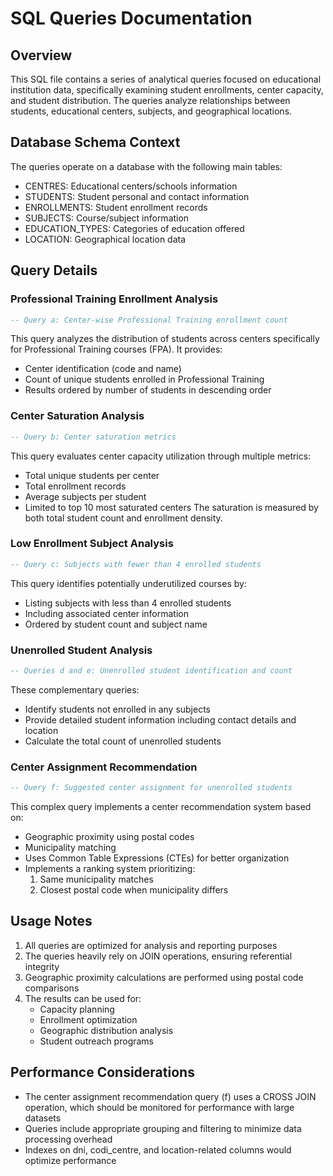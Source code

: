 # SQL Queries Documentation

## Overview
This SQL file contains a series of analytical queries focused on educational institution data, specifically examining student enrollments, center capacity, and student distribution. The queries analyze relationships between students, educational centers, subjects, and geographical locations.

## Database Schema Context
The queries operate on a database with the following main tables:
- CENTRES: Educational centers/schools information
- STUDENTS: Student personal and contact information
- ENROLLMENTS: Student enrollment records
- SUBJECTS: Course/subject information
- EDUCATION_TYPES: Categories of education offered
- LOCATION: Geographical location data

## Query Details

### Professional Training Enrollment Analysis
```sql
-- Query a: Center-wise Professional Training enrollment count
```
This query analyzes the distribution of students across centers specifically for Professional Training courses (FPA). It provides:
- Center identification (code and name)
- Count of unique students enrolled in Professional Training
- Results ordered by number of students in descending order

### Center Saturation Analysis
```sql
-- Query b: Center saturation metrics
```
This query evaluates center capacity utilization through multiple metrics:
- Total unique students per center
- Total enrollment records
- Average subjects per student
- Limited to top 10 most saturated centers
The saturation is measured by both total student count and enrollment density.

### Low Enrollment Subject Analysis
```sql
-- Query c: Subjects with fewer than 4 enrolled students
```
This query identifies potentially underutilized courses by:
- Listing subjects with less than 4 enrolled students
- Including associated center information
- Ordered by student count and subject name

### Unenrolled Student Analysis
```sql
-- Queries d and e: Unenrolled student identification and count
```
These complementary queries:
- Identify students not enrolled in any subjects
- Provide detailed student information including contact details and location
- Calculate the total count of unenrolled students

### Center Assignment Recommendation
```sql
-- Query f: Suggested center assignment for unenrolled students
```
This complex query implements a center recommendation system based on:
- Geographic proximity using postal codes
- Municipality matching
- Uses Common Table Expressions (CTEs) for better organization
- Implements a ranking system prioritizing:
  1. Same municipality matches
  2. Closest postal code when municipality differs

## Usage Notes
1. All queries are optimized for analysis and reporting purposes
2. The queries heavily rely on JOIN operations, ensuring referential integrity
3. Geographic proximity calculations are performed using postal code comparisons
4. The results can be used for:
   - Capacity planning
   - Enrollment optimization
   - Geographic distribution analysis
   - Student outreach programs

## Performance Considerations
- The center assignment recommendation query (f) uses a CROSS JOIN operation, which should be monitored for performance with large datasets
- Queries include appropriate grouping and filtering to minimize data processing overhead
- Indexes on dni, codi_centre, and location-related columns would optimize performance